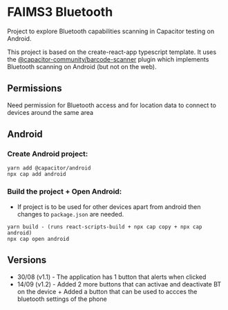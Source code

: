 # FAIMS3 Bluetooth

Project to explore Bluetooth capabilities scanning in Capacitor testing on Android.

This project is based on the create-react-app typescript template. It uses the
[@capacitor-community/barcode-scanner](https://github.com/capacitor-community/barcode-scanner)
plugin which implements Bluetooth scanning on Android (but not on the web).

## Permissions

Need permission for Bluetooth access and for location data to connect to devices
around the same area

## Android

### Create Android project:

```terminal
yarn add @capacitor/android
npx cap add android
```

### Build the project + Open Android:

- If project is to be used for other devices apart from android then changes to `package.json` are needed.

```terminal
yarn build - (runs react-scripts-build + npx cap copy + npx cap android)
npx cap open android
```

## Versions

- 30/08 (v1.1) - The application has 1 button that alerts when clicked
- 14/09 (v1.2) - Added 2 more buttons that can activae and deactivate BT on the device + Added a button that can be used to accces the bluetooth settings of the phone
